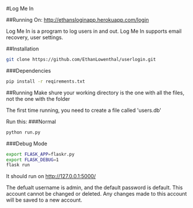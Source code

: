 #Log Me In

##Running On: http://ethansloginapp.herokuapp.com/login

Log Me In is a program to log users in and out. Log Me In supports email recovery, user settings.


##Installation
```sh
git clone https://github.com/EthanLowenthal/userlogin.git
```

###Dependencies
```sh
pip install -r reqirements.txt
```


##Running
Make shure your working directory is the one with all the files, not the one with the folder

The first time running, you need to create a file called 'users.db'

Run this:
###Normal
```python
python run.py
```

###Debug Mode
```sh
export FLASK_APP=flaskr.py
export FLASK_DEBUG=1
flask run
```

It should run on http://127.0.0.1:5000/


The defualt username is admin, and the default password is default. This account cannot be changed or deleted. Any changes made to this account will be saved to a new account.

